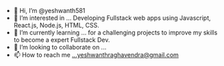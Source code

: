 - 👋 Hi, I’m @yeshwanth581
- 👀 I’m interested in ... Developing Fullstack web apps using Javascript, React.js, Node.js, HTML, CSS.
- 🌱 I’m currently learning ... for a challenging projects to improve my skills to become a expert Fullstack Dev.
- 💞️ I’m looking to collaborate on ...
- 📫 How to reach me ...yeshwanthraghavendra@gmail.com

<!---
yeshwanth581/yeshwanth581 is a ✨ special ✨ repository because its `README.md` (this file) appears on your GitHub profile.
You can click the Preview link to take a look at your changes.
--->
